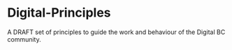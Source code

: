# Digital-Principles
A DRAFT set of principles to guide the work and behaviour of the Digital BC community.
